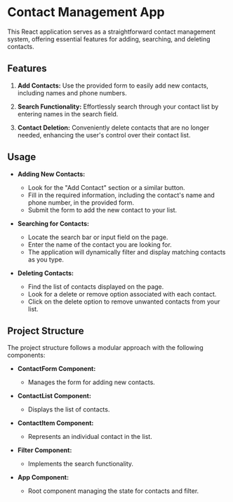 # Contact Management App

This React application serves as a straightforward contact management system,
offering essential features for adding, searching, and deleting contacts.

## Features

1. **Add Contacts:** Use the provided form to easily add new contacts, including
   names and phone numbers.

2. **Search Functionality:** Effortlessly search through your contact list by
   entering names in the search field.

3. **Contact Deletion:** Conveniently delete contacts that are no longer needed,
   enhancing the user's control over their contact list.

## Usage

- **Adding New Contacts:**

  - Look for the "Add Contact" section or a similar button.
  - Fill in the required information, including the contact's name and phone
    number, in the provided form.
  - Submit the form to add the new contact to your list.

- **Searching for Contacts:**

  - Locate the search bar or input field on the page.
  - Enter the name of the contact you are looking for.
  - The application will dynamically filter and display matching contacts as you
    type.

- **Deleting Contacts:**

  - Find the list of contacts displayed on the page.
  - Look for a delete or remove option associated with each contact.
  - Click on the delete option to remove unwanted contacts from your list.

## Project Structure

The project structure follows a modular approach with the following components:

- **ContactForm Component:**

  - Manages the form for adding new contacts.

- **ContactList Component:**

  - Displays the list of contacts.

- **ContactItem Component:**

  - Represents an individual contact in the list.

- **Filter Component:**

  - Implements the search functionality.

- **App Component:**
  - Root component managing the state for contacts and filter.

